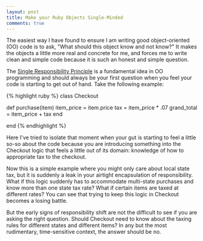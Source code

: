 ```yaml
---
layout: post
title: Make your Ruby Objects Single-Minded
comments: true
---
```


The easiest way I have found to ensure I am writing good object-oriented (OO)
code is to ask, "What should this object know and not know?" It makes the
objects a little more real and concrete for me, and forces me to write clean
and simple code because it is such an honest and simple question. 

The [Single Responsibility
Principle](http://en.wikipedia.org/wiki/Single_responsibility_principle) is a
fundamental idea in OO programming and should always be your first question when
you feel your code is starting to get out of hand. Take the following example:

{% highlight ruby %}
class Checkout

  def purchase(item)
    item_price = item.price
    tax = item_price * .07
    grand_total = item_price + tax 
  end

end
{% endhighlight %}

Here I've tried to isolate that moment when your gut is starting to feel a
little so-so about the code because you are introducing something into the
Checkout logic that feels a little out of its domain: knowledge of how to
appropriate tax to the checkout. 

Now this is a simple example where you might only care about local state tax, but
it is suddenly a leak in your airtight encapsulation of responsibility. What if
this logic suddenly has to accommodate multi-state purchases and know more than
one state tax rate? What if certain items are taxed at different rates? You can
see that trying to keep this logic in Checkout becomes a losing battle.

But the early signs of responsibility shift are not the difficult to see if you
are asking the right question. Should Checkout need to know about the taxing
rules for different states and different items? In any but the most
rudimentary, time-sensitive context, the answer should be no.
